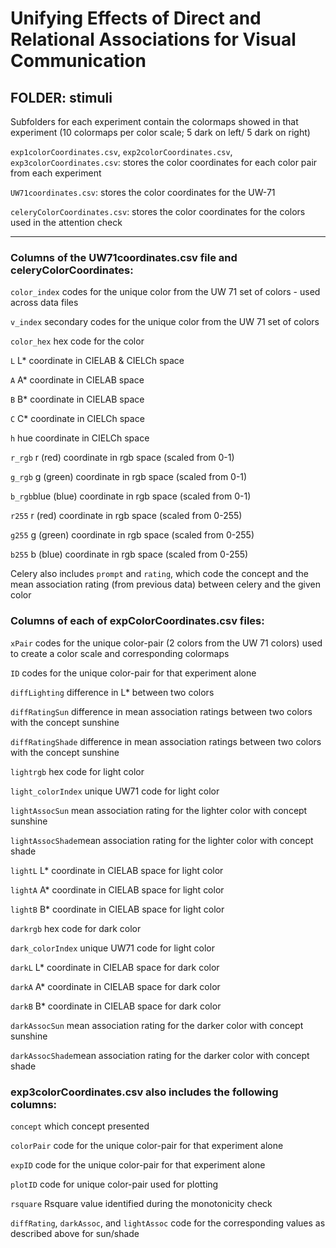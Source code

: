 # Unifying Effects of Direct and Relational Associations for Visual Communication

## FOLDER: stimuli
Subfolders for each experiment contain the colormaps showed in that experiment (10 colormaps per color scale; 5 dark on left/ 5 dark on right)

`exp1colorCoordinates.csv`, `exp2colorCoordinates.csv`, `exp3colorCoordinates.csv`: stores the color coordinates for each color pair from each experiment

`UW71coordinates.csv`: stores the color coordinates for the UW-71

`celeryColorCoordinates.csv`: stores the color coordinates for the colors used in the attention check


---


### Columns of the UW71coordinates.csv file and celeryColorCoordinates:

 `color_index` codes for the unique color from the UW 71 set of colors - used across data files

 `v_index` secondary codes for the unique color from the UW 71 set of colors

 `color_hex` hex code for the color

 `L` L* coordinate in CIELAB & CIELCh space

 `A` A* coordinate in CIELAB space

 `B` B* coordinate in CIELAB space

 `C` C* coordinate in CIELCh space

 `h` hue coordinate in CIELCh space

 `r_rgb` r (red) coordinate in rgb space (scaled from 0-1)

 `g_rgb` g (green) coordinate in rgb space (scaled from 0-1)

 `b_rgb`blue (blue) coordinate in rgb space (scaled from 0-1)

 `r255` r (red) coordinate in rgb space (scaled from 0-255)

 `g255` g (green) coordinate in rgb space (scaled from 0-255)

 `b255` b (blue) coordinate in rgb space (scaled from 0-255)

Celery also includes `prompt` and `rating`, which code the concept and the mean association rating (from previous data) between celery and the given color


### Columns of each of expColorCoordinates.csv files:

 `xPair` codes for the unique color-pair (2 colors from the UW 71 colors) used to create a color scale and corresponding colormaps

 `ID`  codes for the unique color-pair for that experiment alone

`diffLighting` difference in L* between two colors

`diffRatingSun` difference in mean association ratings between two colors with the concept sunshine

`diffRatingShade` difference in mean association ratings between two colors with the concept sunshine

`lightrgb` hex code for light color

`light_colorIndex` unique UW71 code for light color

`lightAssocSun`  mean association rating for the lighter color with concept sunshine

`lightAssocShade`mean association rating for the lighter color with concept shade

`lightL` L* coordinate in CIELAB space for light color

`lightA` A* coordinate in CIELAB space for light color

`lightB` B* coordinate in CIELAB space for light color

`darkrgb` hex code for dark color

`dark_colorIndex` unique UW71 code for light color

`darkL`	L* coordinate in CIELAB space for dark color

`darkA` A* coordinate in CIELAB space for dark color

`darkB` B* coordinate in CIELAB space for dark color

`darkAssocSun` mean association rating for the darker color with concept sunshine

`darkAssocShade`mean association rating for the darker color with concept shade


### exp3colorCoordinates.csv also includes the following columns: 
`concept` which concept presented

`colorPair` code for the unique color-pair for that experiment alone

`expID` code for the unique color-pair for that experiment alone 

`plotID` code for unique color-pair used for plotting

`rsquare` Rsquare value identified during the monotonicity check

`diffRating`, `darkAssoc`, and `lightAssoc` code for the corresponding values as described above for sun/shade

